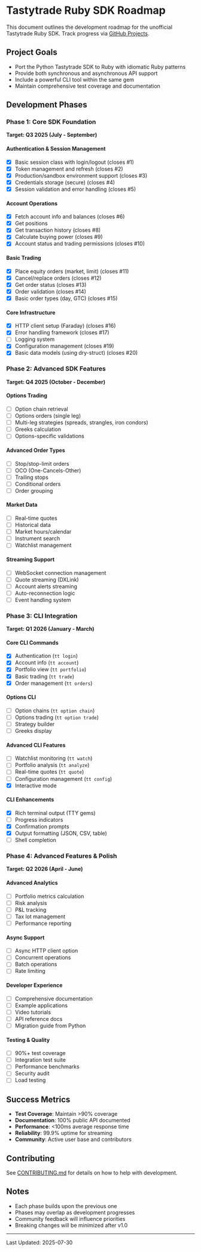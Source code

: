 # Tastytrade Ruby SDK Roadmap

This document outlines the development roadmap for the unofficial Tastytrade Ruby SDK. Track progress via [GitHub Projects](https://github.com/users/ryanhamamura/projects/1).

## Project Goals

- Port the Python Tastytrade SDK to Ruby with idiomatic Ruby patterns
- Provide both synchronous and asynchronous API support
- Include a powerful CLI tool within the same gem
- Maintain comprehensive test coverage and documentation

## Development Phases

### Phase 1: Core SDK Foundation
**Target: Q3 2025 (July - September)**

#### Authentication & Session Management
- [x] Basic session class with login/logout (closes #1)
- [x] Token management and refresh (closes #2)
- [x] Production/sandbox environment support (closes #3)
- [x] Credentials storage (secure) (closes #4)
- [x] Session validation and error handling (closes #5)

#### Account Operations
- [x] Fetch account info and balances (closes #6)
- [x] Get positions
- [x] Get transaction history (closes #8)
- [x] Calculate buying power (closes #9)
- [x] Account status and trading permissions (closes #10)

#### Basic Trading
- [x] Place equity orders (market, limit) (closes #11)
- [x] Cancel/replace orders (closes #12)
- [x] Get order status (closes #13)
- [x] Order validation (closes #14)
- [x] Basic order types (day, GTC) (closes #15)

#### Core Infrastructure
- [x] HTTP client setup (Faraday) (closes #16)
- [x] Error handling framework (closes #17)
- [ ] Logging system
- [x] Configuration management (closes #19)
- [x] Basic data models (using dry-struct) (closes #20)

### Phase 2: Advanced SDK Features
**Target: Q4 2025 (October - December)**

#### Options Trading
- [ ] Option chain retrieval
- [ ] Options orders (single leg)
- [ ] Multi-leg strategies (spreads, strangles, iron condors)
- [ ] Greeks calculation
- [ ] Options-specific validations

#### Advanced Order Types
- [ ] Stop/stop-limit orders
- [ ] OCO (One-Cancels-Other)
- [ ] Trailing stops
- [ ] Conditional orders
- [ ] Order grouping

#### Market Data
- [ ] Real-time quotes
- [ ] Historical data
- [ ] Market hours/calendar
- [ ] Instrument search
- [ ] Watchlist management

#### Streaming Support
- [ ] WebSocket connection management
- [ ] Quote streaming (DXLink)
- [ ] Account alerts streaming
- [ ] Auto-reconnection logic
- [ ] Event handling system

### Phase 3: CLI Integration
**Target: Q1 2026 (January - March)**

#### Core CLI Commands
- [x] Authentication (`tt login`)
- [x] Account info (`tt account`)
- [x] Portfolio view (`tt portfolio`)
- [x] Basic trading (`tt trade`)
- [x] Order management (`tt orders`)

#### Options CLI
- [ ] Option chains (`tt option chain`)
- [ ] Options trading (`tt option trade`)
- [ ] Strategy builder
- [ ] Greeks display

#### Advanced CLI Features
- [ ] Watchlist monitoring (`tt watch`)
- [ ] Portfolio analysis (`tt analyze`)
- [ ] Real-time quotes (`tt quote`)
- [ ] Configuration management (`tt config`)
- [x] Interactive mode

#### CLI Enhancements
- [x] Rich terminal output (TTY gems)
- [ ] Progress indicators
- [x] Confirmation prompts
- [x] Output formatting (JSON, CSV, table)
- [ ] Shell completion

### Phase 4: Advanced Features & Polish
**Target: Q2 2026 (April - June)**

#### Advanced Analytics
- [ ] Portfolio metrics calculation
- [ ] Risk analysis
- [ ] P&L tracking
- [ ] Tax lot management
- [ ] Performance reporting

#### Async Support
- [ ] Async HTTP client option
- [ ] Concurrent operations
- [ ] Batch operations
- [ ] Rate limiting

#### Developer Experience
- [ ] Comprehensive documentation
- [ ] Example applications
- [ ] Video tutorials
- [ ] API reference docs
- [ ] Migration guide from Python

#### Testing & Quality
- [ ] 90%+ test coverage
- [ ] Integration test suite
- [ ] Performance benchmarks
- [ ] Security audit
- [ ] Load testing

## Success Metrics

- **Test Coverage**: Maintain >90% coverage
- **Documentation**: 100% public API documented
- **Performance**: <100ms average response time
- **Reliability**: 99.9% uptime for streaming
- **Community**: Active user base and contributors

## Contributing

See [CONTRIBUTING.md](CONTRIBUTING.md) for details on how to help with development.

## Notes

- Each phase builds upon the previous one
- Phases may overlap as development progresses
- Community feedback will influence priorities
- Breaking changes will be minimized after v1.0

---

Last Updated: 2025-07-30